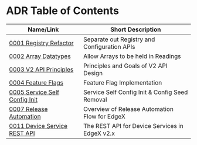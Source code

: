 # ADR Table of Contents

| Name/Link                                                      | Short Description                               |
| -------------------------------------------------------------- | ----------------------------------------------- |
| [0001 Registry Refactor](./adr/0001-Registy-Refactor.md)             | Separate out Registry and Configuration APIs    |
| [0002 Array Datatypes](./adr/device-service/0002-Array-Datatypes.md) | Allow Arrays to be held in Readings             |
| [0003 V2 API Principles](./adr/core/0003-V2-API-Principles.md)       | Principles and Goals of V2 API Design           |
| [0004 Feature Flags](./adr/0004-Feature-Flags.md)                    | Feature Flag Implementation                     |
| [0005 Service Self Config Init](./adr/0005-Service-Self-Config.md)   | Service Self Config Init & Config Seed Removal  |
| [0007 Release Automation](./adr/devops/0007-Release-Automation.md)   | Overview of Release Automation Flow for EdgeX   |
| [0011 Device Service REST API](./adr/device-service/0011-DeviceService-Rest-API.md)   | The REST API for Device Services in EdgeX v2.x   |
